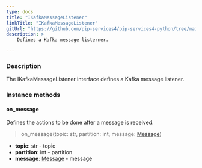 ```yaml
---
type: docs
title: "IKafkaMessageListener"
linkTitle: "IKafkaMessageListener"
gitUrl: "https://github.com/pip-services4/pip-services4-python/tree/main/pip-services4-http-python"
description: >
    Defines a Kafka message listerner.

---
```



### Description

The IKafkaMessageListener interface defines a Kafka message listener.


### Instance methods


#### on_message
Defines the actions to be done after a message is received.

> on_message(topic: str, partition: int, message: [Message](https://docs.confluent.io/platform/current/clients/confluent-kafka-python/html/index.html#message))

- **topic**: str - topic
- **partition**: int - partition
- **message**: [Message](https://docs.confluent.io/platform/current/clients/confluent-kafka-python/html/index.html#message) - message
